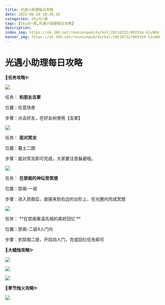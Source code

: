 ```yaml
---
title: 光遇小助理每日攻略
date: 2022-06-26 10:36:10
categories: Sky光•遇
tags: [Sky光•遇,光遇小助理每日攻略]
description: 
index_img: https://ok.166.net/reunionpub/ds/kol/20210722/001554-k2u90bj7ay.png?imageView&thumbnail=600x0&type=jpg
banner_img: https://ok.166.net/reunionpub/ds/kol/20210722/001554-k2u90bj7ay.png?imageView&thumbnail=600x0&type=jpg
---
```

# 光遇小助理每日攻略
**🎉任务攻略✨**

![](https://ok.166.net/reunionpub/ds/kol/20220626/000833-h53k7re1z2.png)

任务： **和朋友击掌**

位置：任意场景

步骤：点击好友，在好友树使用【击掌】

![](https://ok.166.net/reunionpub/ds/kol/20220626/000902-qvjzmdb871.png)

任务： **面对冥龙**

位置：暮土二图

步骤：面对冥龙即可完成，大家要注意躲避哦。

![](https://ok.166.net/reunionpub/ds/kol/20220626/001445-dfl9nmkvj2.png)

任务： **在禁阁的神坛旁冥想**

位置：禁阁-一层

步骤：进入禁阁后，直接来到右边的台阶上，在光圈内完成冥想

![](https://ok.166.net/reunionpub/ds/kol/20220626/001810-yg5ktcbslw.png)

任务： **在禁阁重温先祖的美好回忆  **

位置：禁阁-二层4人门内

步骤：到禁阁二层，开启四人门，完成回忆任务即可

 **🎉大蜡烛攻略✨**

![](https://ok.166.net/reunionpub/ds/kol/20220626/000948-b054uew6c9.png)

![](https://ok.166.net/reunionpub/ds/kol/20220626/001028-oy3v6lfug7.png)

![](https://ok.166.net/reunionpub/ds/kol/20220626/001558-vd8zi27jst.png)

  

 **🎉季节烛火攻略✨**

![](https://ok.166.net/reunionpub/ds/kol/20220626/001628-6ij1bwu02y.png)

  

  

